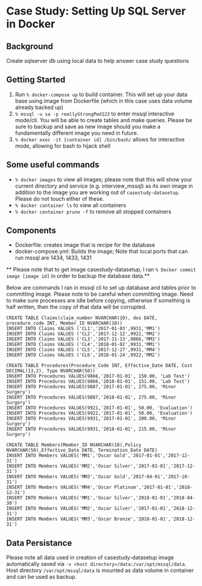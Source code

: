# Case Study: Setting Up SQL Server in Docker

## Background
Create sqlserver db using local data to help answer case study questions


## Getting Started

1. Run `% docker-compose up` to build container. This will set up your data base using image from Dockerfile (which in this case uses data volume already backed up)  
2. `% mssql -u sa -p reallyStrongPwd123` to enter mssql interactive mode/cli. You will be able to create tables and make queries. Please be sure to backup and save as new image should you make a fundamentally different image you need in future.
3. `% docker exec -it [container id] /bin/bash/` allows for interactive mode, allowing for bash to hijack shell


## Some useful commands
- `% docker images` to view all images; please note that this will show your current directory and service (e.g. interview_mssql) as its own image in addition to the image you are working out of `casestudy-datasetup`. Please do not touch either of these.  
- `% docker container ls` to view all containers  
- `% docker container prune -f` to remove all stopped containers



## Components
- Dockerfile: creates image that is recipe for the database  
- docker-compose.yml: Builds the image; Note that local ports that can run mssql are 1434, 1433, 1431  

** Please note that to get image casestudy-datasetup, I ran `% Docker commit image [image id]` in order to backup the database data.**  

Below are commands I ran in mssql cli to set up database and tables prior to committing image. Please note to be careful when committing image. Need to make sure processes are idle before copying, otherwise if something is half written, then the copy of that data will be corrupted.


```
CREATE TABLE Claims(claim_number NVARCHAR(10), dos DATE, procedure_code INT, Member_ID NVARCHAR(10))
INSERT INTO Claims VALUES ('CL1','2017-01-03',9931,'MM1')
INSERT INTO Claims VALUES ('CL2','2017-12-12',9922,'MM2')
INSERT INTO Claims VALUES ('CL3','2017-11-13',9866,'MM3')
INSERT INTO Claims VALUES ('CL4','2018-01-02',9931,'MM1')
INSERT INTO Claims VALUES ('CL5','2017-12-27',9931,'MM4')
INSERT INTO Claims VALUES ('CL6','2018-01-24',9922,'MM2')

CREATE TABLE Procedures(Procedure_Code INT, Effective_Date DATE, Cost DECIMAL(13,2), Type NVARCHAR(50))
INSERT INTO Procedures VALUES(9866,'2017-01-01', 150.00, 'Lab Test')
INSERT INTO Procedures VALUES(9866,'2018-01-01', 151.00, 'Lab Test')
INSERT INTO Procedures VALUES(9887,'2017-01-01', 275.00, 'Minor Surgery')
INSERT INTO Procedures VALUES(9887,'2018-01-01', 275.00, 'Minor Surgery')
INSERT INTO Procedures VALUES(9921,'2017-01-01', 50.00, 'Evaluation')
INSERT INTO Procedures VALUES(9922,'2017-01-01', 50.00, 'Evaluation')
INSERT INTO Procedures VALUES(9931,'2017-01-01', 200.00, 'Minor Surgery')
INSERT INTO Procedures VALUES(9931,'2018-01-01', 215.00, 'Minor Surgery')

CREATE TABLE Members(Member_ID NVARCHAR(10),Policy NVARCHAR(50),Effective_Date DATE, Termination_Date DATE)
INSERT INTO Members VALUES('MM1','Oscar Gold','2017-01-01','2017-12-31')
INSERT INTO Members VALUES('MM2','Oscar Silver','2017-02-01','2017-12-31')
INSERT INTO Members VALUES('MM3','Oscar Gold','2017-04-01','2017-10-31')
INSERT INTO Members VALUES('MM4','Oscar Platinum','2017-01-01','2018-12-31')
INSERT INTO Members VALUES('MM1','Oscar Silver','2018-01-01','2018-04-30')
INSERT INTO Members VALUES('MM2','Oscar Silver','2017-01-01','2018-12-31')
INSERT INTO Members VALUES('MM3','Oscar Bronze','2018-01-01','2018-12-31')

```

## Data Persistance
Please note all data used in creation of casestudy-datasetup image automatically saved via `-v <host directory>/data:/var/opt/mssql/data`. Host directory `/var/opt/mssql/data` is mounted as data volume in container and can be used as backup.
